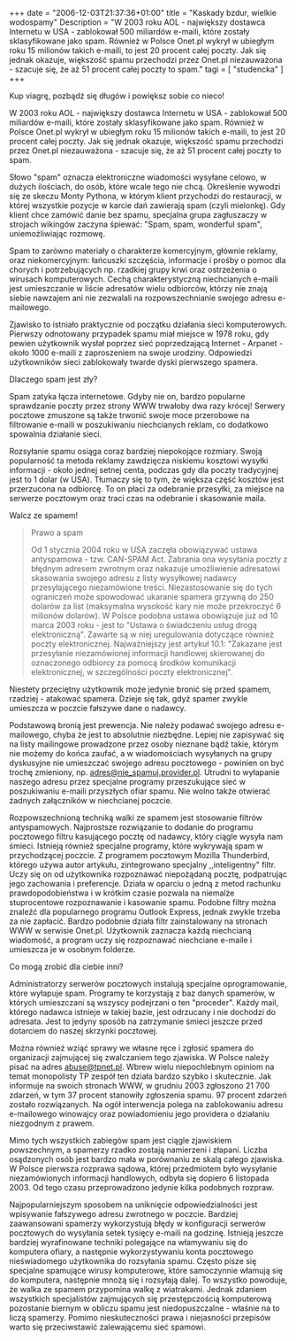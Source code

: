 +++
date = "2006-12-03T21:37:36+01:00"
title = "Kaskady bzdur, wielkie wodospamy"
Description = "W 2003 roku AOL - największy dostawca Internetu w USA - zablokował 500 miliardów e-maili, które zostały sklasyfikowane jako spam. Również w Polsce Onet.pl wykrył w ubiegłym roku 15 milionów takich e-maili, to jest 20 procent całej poczty. Jak się jednak okazuje, większość spamu przechodzi przez Onet.pl niezauważona - szacuje się, że aż 51 procent całej poczty to spam."
tagi = [ "studencka" ]
+++


Kup viagrę, pozbądź się długów i powiększ sobie co nieco!

W 2003 roku AOL - największy dostawca Internetu w USA - zablokował 500 miliardów e-maili, które zostały sklasyfikowane jako spam. Również w Polsce Onet.pl wykrył w ubiegłym roku 15 milionów takich e-maili, to jest 20 procent całej poczty. Jak się jednak okazuje, większość spamu przechodzi przez Onet.pl niezauważona - szacuje się, że aż 51 procent całej poczty to spam.


Słowo "spam" oznacza elektroniczne wiadomości wysyłane celowo, w dużych ilościach, do osób, które wcale tego nie chcą. Określenie wywodzi się ze skeczu Monty Pythona, w którym klient przychodzi do restauracji, w której wszystkie pozycje w karcie dań zawierają spam (czyli mielonkę). Gdy klient chce zamówić danie bez spamu, specjalna grupa zagłuszaczy w strojach wikingów zaczyna śpiewać: "Spam, spam, wonderful spam", uniemożliwiając rozmowę.

Spam to zarówno materiały o charakterze komercyjnym, głównie reklamy, oraz niekomercyjnym: łańcuszki szczęścia, informacje i prośby o pomoc dla chorych i potrzebujących np. rzadkiej grupy krwi oraz ostrzeżenia o wirusach komputerowych. Cechą charakterystyczną niechcianych e-maili jest umieszczanie w liście adresatów wielu odbiorców, którzy nie znają siebie nawzajem ani nie zezwalali na rozpowszechnianie swojego adresu e-mailowego.

Zjawisko to istniało praktycznie od początku działania sieci komputerowych. Pierwszy odnotowany przypadek spamu miał miejsce w 1978 roku, gdy pewien użytkownik wysłał poprzez sieć poprzedzającą Internet - Arpanet - około 1000 e-maili z zaproszeniem na swoje urodziny. Odpowiedzi użytkowników sieci zablokowały twarde dyski pierwszego spamera.

Dlaczego spam jest zły?

Spam zatyka łącza internetowe. Gdyby nie on, bardzo popularne sprawdzanie poczty przez strony WWW trwałoby dwa razy krócej! Serwery pocztowe zmuszone są także trwonić swoje moce przerobowe na filtrowanie e-maili w poszukiwaniu niechcianych reklam, co dodatkowo spowalnia działanie sieci.

Rozsyłanie spamu osiąga coraz bardziej niepokojące rozmiary. Swoją popularność ta metoda reklamy zawdzięcza niskiemu kosztowi wysyłki informacji - około jednej setnej centa, podczas gdy dla poczty tradycyjnej jest to 1 dolar (w USA). Tłumaczy się to tym, że większa część kosztów jest przerzucona na odbiorcę. To on płaci za odebranie przesyłki, za miejsce na serwerze pocztowym oraz traci czas na odebranie i skasowanie maila.

Walcz ze spamem!

> Prawo a spam
> 
> Od 1 stycznia 2004 roku w USA zaczęła obowiązywać ustawa antyspamowa - tzw. CAN-SPAM Act. Zabrania ona wysyłania poczty z błędnym adresem zwrotnym oraz nakazuje umożliwienie adresatowi skasowania swojego adresu z listy wysyłkowej nadawcy przesyłającego niezamówione treści. Niezastosowanie się do tych ograniczeń może spowodować ukaranie spamera grzywną do 250 dolarów za list (maksymalna wysokość kary nie może przekroczyć 6 milionów dolarów). W Polsce podobna ustawa obowiązuje już od 10 marca 2003 roku - jest to "Ustawa o świadczeniu usług drogą elektroniczną". Zawarte są w niej uregulowania dotyczące również poczty elektronicznej. Najważniejszy jest artykuł 10.1: "Zakazane jest przesyłanie niezamówionej informacji handlowej skierowanej do oznaczonego odbiorcy za pomocą środków komunikacji elektronicznej, w szczególności poczty elektronicznej".

Niestety przeciętny użytkownik może jedynie bronić się przed spamem, rzadziej - atakować spamera. Dzieje się tak, gdyż spamer zwykle umieszcza w poczcie fałszywe dane o nadawcy.

Podstawową bronią jest prewencja. Nie należy podawać swojego adresu e-mailowego, chyba że jest to absolutnie niezbędne. Lepiej nie zapisywać się na listy mailingowe prowadzone przez osoby nieznane bądź takie, którym nie możemy do końca zaufać, a w wiadomościach wysyłanych na grupy dyskusyjne nie umieszczać swojego adresu pocztowego - powinien on być trochę zmieniony, np. adres@nie_spamuj.provider.pl. Utrudni to wyłapanie naszego adresu przez specjalne programy przeszukujące sieć w poszukiwaniu e-maili przyszłych ofiar spamu. Nie wolno także otwierać żadnych załączników w niechcianej poczcie.

Rozpowszechnioną techniką walki ze spamem jest stosowanie filtrów antyspamowych. Najprostsze rozwiązanie to dodanie do programu pocztowego filtru kasującego pocztę od nadawcy, który ciągle wysyła nam śmieci. Istnieją również specjalne programy, które wykrywają spam w przychodzącej poczcie. Z programem pocztowym Mozilla Thunderbird, którego używa autor artykułu, zintegrowano specjalny ,,inteligentny" filtr. Uczy się on od użytkownika rozpoznawać niepożądaną pocztę, podpatrując jego zachowania i preferencje. Działa w oparciu o jedną z metod rachunku prawdopodobieństwa i w krótkim czasie pozwala na niemalże stuprocentowe rozpoznawanie i kasowanie spamu. Podobne filtry można znaleźć dla popularnego programu Outlook Express, jednak zwykle trzeba za nie zapłacić. Bardzo podobnie działa filtr zainstalowany na stronach WWW w serwisie Onet.pl. Użytkownik zaznacza każdą niechcianą wiadomość, a program uczy się rozpoznawać niechciane e-maile i umieszcza je w osobnym folderze.

Co mogą zrobić dla ciebie inni?

Administratorzy serwerów pocztowych instalują specjalne oprogramowanie, które wyłapuje spam. Programy te korzystają z baz danych spamerów, w których umieszczani są wszyscy podejrzani o ten "proceder". Każdy mail, którego nadawca istnieje w takiej bazie, jest odrzucany i nie dochodzi do adresata. Jest to jedyny sposób na zatrzymanie śmieci jeszcze przed dotarciem do naszej skrzynki pocztowej.

Można również wziąć sprawy we własne ręce i zgłosić spamera do organizacji zajmującej się zwalczaniem tego zjawiska. W Polsce należy pisać na adres abuse@tpnet.pl. Wbrew wielu niepochlebnym opiniom na temat monopolisty TP zespół ten działa bardzo szybko i skutecznie. Jak informuje na swoich stronach WWW, w grudniu 2003 zgłoszono 21 700 zdarzeń, w tym 37 procent stanowiły zgłoszenia spamu. 97 procent zdarzeń zostało rozwiązanych. Na ogół interwencja polega na zablokowaniu adresu e-mailowego winowajcy oraz powiadomieniu jego providera o działaniu niezgodnym z prawem.

Mimo tych wszystkich zabiegów spam jest ciągle zjawiskiem powszechnym, a spamerzy rzadko zostają namierzeni i złapani. Liczba osądzonych osób jest bardzo mała w porównaniu ze skalą całego zjawiska. W Polsce pierwsza rozprawa sądowa, której przedmiotem było wysyłanie niezamówionych informacji handlowych, odbyła się dopiero 6 listopada 2003. Od tego czasu przeprowadzono jedynie kilka podobnych rozpraw.

Najpopularniejszym sposobem na uniknięcie odpowiedzialności jest wpisywanie fałszywego adresu zwrotnego w poczcie. Bardziej zaawansowani spamerzy wykorzystują błędy w konfiguracji serwerów pocztowych do wysyłania setek tysięcy e-maili na godzinę. Istnieją jeszcze bardziej wyrafinowane techniki polegające na włamywaniu się do komputera ofiary, a następnie wykorzystywaniu konta pocztowego nieświadomego użytkownika do rozsyłania spamu. Często pisze się specjalne spamujące wirusy komputerowe, które samoczynnie włamują się do komputera, następnie mnożą się i rozsyłają dalej. To wszystko powoduje, że walka ze spamem przypomina walkę z wiatrakami. Jednak zdaniem wszystkich specjalistów zajmujących się przestępczością komputerową pozostanie biernym w obliczu spamu jest niedopuszczalne - właśnie na to liczą spamerzy. Pomimo nieskuteczności prawa i niejasności przepisów warto się przeciwstawić zalewającemu sieć spamowi.
